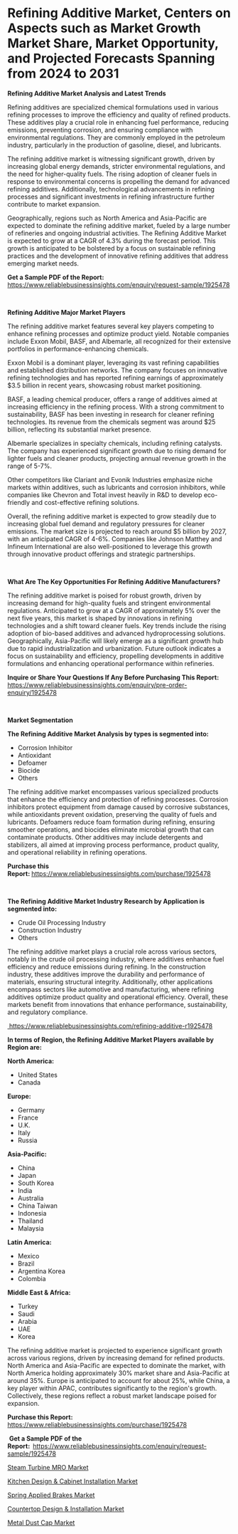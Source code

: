 <p><h1>Refining Additive Market, Centers on Aspects such as Market Growth Market Share, Market Opportunity, and Projected Forecasts Spanning from 2024 to 2031</h1></p><p><strong>Refining Additive Market Analysis and Latest Trends</strong></p>
<p><p>Refining additives are specialized chemical formulations used in various refining processes to improve the efficiency and quality of refined products. These additives play a crucial role in enhancing fuel performance, reducing emissions, preventing corrosion, and ensuring compliance with environmental regulations. They are commonly employed in the petroleum industry, particularly in the production of gasoline, diesel, and lubricants.</p><p>The refining additive market is witnessing significant growth, driven by increasing global energy demands, stricter environmental regulations, and the need for higher-quality fuels. The rising adoption of cleaner fuels in response to environmental concerns is propelling the demand for advanced refining additives. Additionally, technological advancements in refining processes and significant investments in refining infrastructure further contribute to market expansion.</p><p>Geographically, regions such as North America and Asia-Pacific are expected to dominate the refining additive market, fueled by a large number of refineries and ongoing industrial activities. The Refining Additive Market is expected to grow at a CAGR of 4.3% during the forecast period. This growth is anticipated to be bolstered by a focus on sustainable refining practices and the development of innovative refining additives that address emerging market needs.</p></p>
<p><strong>Get a Sample PDF of the Report:&nbsp;</strong> <a href="https://www.reliablebusinessinsights.com/enquiry/request-sample/1925478?utm_campaign=84&utm_medium=2&utm_source=Github&utm_content=ia&utm_term=24102024&utm_id=refining-additive">https://www.reliablebusinessinsights.com/enquiry/request-sample/1925478</a></p>
<p>&nbsp;</p>
<p><strong>Refining Additive Major Market Players</strong></p>
<p><p>The refining additive market features several key players competing to enhance refining processes and optimize product yield. Notable companies include Exxon Mobil, BASF, and Albemarle, all recognized for their extensive portfolios in performance-enhancing chemicals.</p><p>Exxon Mobil is a dominant player, leveraging its vast refining capabilities and established distribution networks. The company focuses on innovative refining technologies and has reported refining earnings of approximately $3.5 billion in recent years, showcasing robust market positioning.</p><p>BASF, a leading chemical producer, offers a range of additives aimed at increasing efficiency in the refining process. With a strong commitment to sustainability, BASF has been investing in research for cleaner refining technologies. Its revenue from the chemicals segment was around $25 billion, reflecting its substantial market presence.</p><p>Albemarle specializes in specialty chemicals, including refining catalysts. The company has experienced significant growth due to rising demand for lighter fuels and cleaner products, projecting annual revenue growth in the range of 5-7%. </p><p>Other competitors like Clariant and Evonik Industries emphasize niche markets within additives, such as lubricants and corrosion inhibitors, while companies like Chevron and Total invest heavily in R&D to develop eco-friendly and cost-effective refining solutions.</p><p>Overall, the refining additive market is expected to grow steadily due to increasing global fuel demand and regulatory pressures for cleaner emissions. The market size is projected to reach around $5 billion by 2027, with an anticipated CAGR of 4-6%. Companies like Johnson Matthey and Infineum International are also well-positioned to leverage this growth through innovative product offerings and strategic partnerships.</p></p>
<p>&nbsp;</p>
<p><strong>What Are The Key Opportunities For Refining Additive Manufacturers?</strong></p>
<p><p>The refining additive market is poised for robust growth, driven by increasing demand for high-quality fuels and stringent environmental regulations. Anticipated to grow at a CAGR of approximately 5% over the next five years, this market is shaped by innovations in refining technologies and a shift toward cleaner fuels. Key trends include the rising adoption of bio-based additives and advanced hydroprocessing solutions. Geographically, Asia-Pacific will likely emerge as a significant growth hub due to rapid industrialization and urbanization. Future outlook indicates a focus on sustainability and efficiency, propelling developments in additive formulations and enhancing operational performance within refineries.</p></p>
<p><strong>Inquire or Share Your Questions If Any Before Purchasing This Report:</strong> <a href="https://www.reliablebusinessinsights.com/enquiry/pre-order-enquiry/1925478?utm_campaign=84&utm_medium=2&utm_source=Github&utm_content=ia&utm_term=24102024&utm_id=refining-additive">https://www.reliablebusinessinsights.com/enquiry/pre-order-enquiry/1925478</a></p>
<p>&nbsp;</p>
<p><strong>Market Segmentation</strong></p>
<p><strong>The Refining Additive Market Analysis by types is segmented into:</strong></p>
<p><ul><li>Corrosion Inhibitor</li><li>Antioxidant</li><li>Defoamer</li><li>Biocide</li><li>Others</li></ul></p>
<p><p>The refining additive market encompasses various specialized products that enhance the efficiency and protection of refining processes. Corrosion inhibitors protect equipment from damage caused by corrosive substances, while antioxidants prevent oxidation, preserving the quality of fuels and lubricants. Defoamers reduce foam formation during refining, ensuring smoother operations, and biocides eliminate microbial growth that can contaminate products. Other additives may include detergents and stabilizers, all aimed at improving process performance, product quality, and operational reliability in refining operations.</p></p>
<p><strong>Purchase this Report:&nbsp;</strong><a href="https://www.reliablebusinessinsights.com/purchase/1925478?utm_campaign=84&utm_medium=2&utm_source=Github&utm_content=ia&utm_term=24102024&utm_id=refining-additive">https://www.reliablebusinessinsights.com/purchase/1925478</a></p>
<p>&nbsp;</p>
<p><strong>The Refining Additive Market Industry Research by Application is segmented into:</strong></p>
<p><ul><li>Crude Oil Processing Industry</li><li>Construction Industry</li><li>Others</li></ul></p>
<p><p>The refining additive market plays a crucial role across various sectors, notably in the crude oil processing industry, where additives enhance fuel efficiency and reduce emissions during refining. In the construction industry, these additives improve the durability and performance of materials, ensuring structural integrity. Additionally, other applications encompass sectors like automotive and manufacturing, where refining additives optimize product quality and operational efficiency. Overall, these markets benefit from innovations that enhance performance, sustainability, and regulatory compliance.</p></p>
<p><a href="https://www.reliablebusinessinsights.com/refining-additive-r1925478?utm_campaign=84&utm_medium=2&utm_source=Github&utm_content=ia&utm_term=24102024&utm_id=refining-additive">&nbsp;https://www.reliablebusinessinsights.com/refining-additive-r1925478</a></p>
<p><strong>In terms of Region, the Refining Additive Market Players available by Region are:</strong></p>
<p>
    <p> <strong> North America: </strong>
        <ul>
            <li>United States</li>
            <li>Canada</li>
        </ul>
        </p> 
    <p> <strong> Europe: </strong>
        <ul>
            <li>Germany</li>
            <li>France</li>
            <li>U.K.</li>
            <li>Italy</li>
            <li>Russia</li>
        </ul>
        </p> 
    <p> <strong> Asia-Pacific: </strong>
        <ul>
            <li>China</li>
            <li>Japan</li>
            <li>South Korea</li>
            <li>India</li>
            <li>Australia</li>
            <li>China Taiwan</li>
            <li>Indonesia</li>
            <li>Thailand</li>
            <li>Malaysia</li>
        </ul>
        </p> 
    <p> <strong> Latin America: </strong>
        <ul>
            <li>Mexico</li>
            <li>Brazil</li>
            <li>Argentina Korea</li>
            <li>Colombia</li>
        </ul>
        </p> 
    <p> <strong> Middle East & Africa: </strong>
        <ul>
            <li>Turkey</li>
            <li>Saudi</li>
            <li>Arabia</li>
            <li>UAE</li>
            <li>Korea</li>
        </ul>
    </p>
    </p>
<p><p>The refining additive market is projected to experience significant growth across various regions, driven by increasing demand for refined products. North America and Asia-Pacific are expected to dominate the market, with North America holding approximately 30% market share and Asia-Pacific at around 35%. Europe is anticipated to account for about 25%, while China, a key player within APAC, contributes significantly to the region's growth. Collectively, these regions reflect a robust market landscape poised for expansion.</p></p>
<p><strong>Purchase this Report: </strong><a href="https://www.reliablebusinessinsights.com/purchase/1925478?utm_campaign=84&utm_medium=2&utm_source=Github&utm_content=ia&utm_term=24102024&utm_id=refining-additive">https://www.reliablebusinessinsights.com/purchase/1925478</a></p>
<p>&nbsp;<strong>Get a Sample PDF of the Report:&nbsp;&nbsp;</strong><a href="https://www.reliablebusinessinsights.com/enquiry/request-sample/1925478?utm_campaign=84&utm_medium=2&utm_source=Github&utm_content=ia&utm_term=24102024&utm_id=refining-additive">https://www.reliablebusinessinsights.com/enquiry/request-sample/1925478</a></p>
<p><strong></strong></p>
<p><p><a href="https://github.com/HaroldWalker405/Market-Research-Report-List-1/blob/main/steam-turbine-mro-market.md?utm_campaign=84&utm_medium=2&utm_source=Github&utm_content=ia&utm_term=24102024&utm_id=refining-additive">Steam Turbine MRO Market</a></p><p><a href="https://www.linkedin.com/pulse/kitchen-design-cabinet-installation-market-emerging-trends-xav8e?utm_campaign=84&utm_medium=2&utm_source=Github&utm_content=ia&utm_term=24102024&utm_id=refining-additive">Kitchen Design & Cabinet Installation Market</a></p><p><a href="https://issuu.com/reportprime-2/docs/spring-applied-brakes-market-size-2_dcf13a8af36515?utm_campaign=84&utm_medium=2&utm_source=Github&utm_content=ia&utm_term=24102024&utm_id=refining-additive">Spring Applied Brakes Market</a></p><p><a href="https://www.linkedin.com/pulse/evolution-countertop-design-installation-market-key-shifts-trode?utm_campaign=84&utm_medium=2&utm_source=Github&utm_content=ia&utm_term=24102024&utm_id=refining-additive">Countertop Design & Installation Market</a></p><p><a href="https://issuu.com/reportprime-2/docs/metal-dust-cap-market-size-2030.ppt_0b25a19bb5ab86?utm_campaign=84&utm_medium=2&utm_source=Github&utm_content=ia&utm_term=24102024&utm_id=refining-additive">Metal Dust Cap Market</a></p></p>